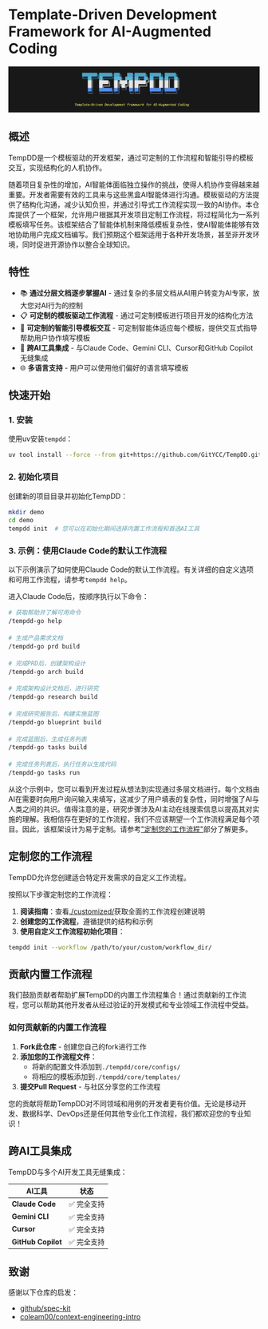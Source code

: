 # Template-Driven Development Framework for AI-Augmented Coding

![banner](../../misc/banner.png)

## 概述

TempDD是一个模板驱动的开发框架，通过可定制的工作流程和智能引导的模板交互，实现结构化的人机协作。

随着项目复杂性的增加，AI智能体面临独立操作的挑战，使得人机协作变得越来越重要。开发者需要有效的工具来与这些黑盒AI智能体进行沟通。模板驱动的方法提供了结构化沟通，减少认知负担，并通过引导式工作流程实现一致的AI协作。本仓库提供了一个框架，允许用户根据其开发项目定制工作流程，将过程简化为一系列模板填写任务。该框架结合了智能体机制来降低模板复杂性，使AI智能体能够有效地协助用户完成文档编写。我们预期这个框架适用于各种开发场景，甚至非开发环境，同时促进开源协作以整合全球知识。

## 特性

- 📚 **通过分层文档逐步掌握AI** - 通过复杂的多层文档从AI用户转变为AI专家，放大您对AI行为的控制
- 📋 **可定制的模板驱动工作流程** - 通过可定制模板进行项目开发的结构化方法
- 💬 **可定制的智能引导模板交互** - 可定制智能体适应每个模板，提供交互式指导帮助用户协作填写模板
- 🤖 **跨AI工具集成** - 与Claude Code、Gemini CLI、Cursor和GitHub Copilot无缝集成
- 🌐 **多语言支持** - 用户可以使用他们偏好的语言填写模板

## 快速开始

### 1. 安装

使用uv安装`tempdd`：

```bash
uv tool install --force --from git+https://github.com/GitYCC/TempDD.git tempdd && exec $SHELL
```

### 2. 初始化项目

创建新的项目目录并初始化TempDD：

```bash
mkdir demo
cd demo
tempdd init  # 您可以在初始化期间选择内置工作流程和首选AI工具
```

### 3. 示例：使用Claude Code的默认工作流程

以下示例演示了如何使用Claude Code的默认工作流程。有关详细的自定义选项和可用工作流程，请参考`tempdd help`。

进入Claude Code后，按顺序执行以下命令：

```bash
# 获取帮助并了解可用命令
/tempdd-go help

# 生成产品需求文档
/tempdd-go prd build

# 完成PRD后，创建架构设计
/tempdd-go arch build

# 完成架构设计文档后，进行研究
/tempdd-go research build

# 完成研究报告后，构建实施蓝图
/tempdd-go blueprint build

# 完成蓝图后，生成任务列表
/tempdd-go tasks build

# 完成任务列表后，执行任务以生成代码
/tempdd-go tasks run
```

从这个示例中，您可以看到开发过程从想法到实现通过多层文档进行。每个文档由AI在需要时向用户询问输入来填写，这减少了用户填表的复杂性，同时增强了AI与人类之间的共识。值得注意的是，研究步骤涉及AI主动在线搜索信息以提高其对实施的理解。我相信存在更好的工作流程，我们不应该期望一个工作流程满足每个项目。因此，该框架设计为易于定制。请参考["定制您的工作流程"](#定制您的工作流程)部分了解更多。

## 定制您的工作流程

TempDD允许您创建适合特定开发需求的自定义工作流程。

按照以下步骤定制您的工作流程：
1. **阅读指南**：查看[./customized/](../../customized/)获取全面的工作流程创建说明
2. **创建您的工作流程**，遵循提供的结构和示例
3. **使用自定义工作流程初始化项目**：

```bash
tempdd init --workflow /path/to/your/custom/workflow_dir/
```

## 贡献内置工作流程

我们鼓励贡献者帮助扩展TempDD的内置工作流程集合！通过贡献新的工作流程，您可以帮助其他开发者从经过验证的开发模式和专业领域工作流程中受益。

### 如何贡献新的内置工作流程

1. **Fork此仓库** - 创建您自己的fork进行工作
2. **添加您的工作流程文件**：
   - 将新的配置文件添加到`./tempdd/core/configs/`
   - 将相应的模板添加到`./tempdd/core/templates/`
3. **提交Pull Request** - 与社区分享您的工作流程

您的贡献将帮助TempDD对不同领域和用例的开发者更有价值。无论是移动开发、数据科学、DevOps还是任何其他专业化工作流程，我们都欢迎您的专业知识！

## 跨AI工具集成

TempDD与多个AI开发工具无缝集成：

| AI工具 | 状态 |
|---------|--------|
| **Claude Code** | ✅ 完全支持 |
| **Gemini CLI** | ✅ 完全支持 |
| **Cursor** | ✅ 完全支持 |
| **GitHub Copilot** | ✅ 完全支持 |

## 致谢

感谢以下仓库的启发：
- [github/spec-kit](https://github.com/github/spec-kit)
- [coleam00/context-engineering-intro](https://github.com/coleam00/context-engineering-intro)